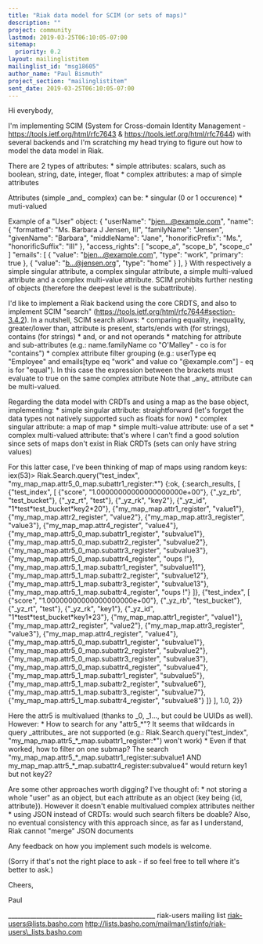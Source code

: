 ```yaml
---
title: "Riak data model for SCIM (or sets of maps)"
description: ""
project: community
lastmod: 2019-03-25T06:10:05-07:00
sitemap:
  priority: 0.2
layout: mailinglistitem
mailinglist_id: "msg18605"
author_name: "Paul Bismuth"
project_section: "mailinglistitem"
sent_date: 2019-03-25T06:10:05-07:00
---
```



Hi everybody,

I'm implementing SCIM (System for Cross-domain Identity Management -
https://tools.ietf.org/html/rfc7643 &
https://tools.ietf.org/html/rfc7644) with several backends and I'm
scratching my head trying to figure out how to model the data model in
Riak.

There are 2 types of attributes:
\* simple attributes: scalars, such as boolean, string, date, integer, float
\* complex attributes: a map of simple attributes

Attributes (simple \_and\_ complex) can be:
\* singular (0 or 1 occurence)
\* muti-valued

Example of a "User" object:
{
 "userName": "bjen...@example.com",
 "name": {
 "formatted": "Ms. Barbara J Jensen, III",
 "familyName": "Jensen",
 "givenName": "Barbara",
 "middleName": "Jane",
 "honorificPrefix": "Ms.",
 "honorificSuffix": "III"
 },
 "access\_rights": [
 "scope\_a",
 "scope\_b",
 "scope\_c"
 ]
 "emails": [
 {
 "value": "bjen...@example.com",
 "type": "work",
 "primary": true
 },
 {
 "value": "b...@jensen.org",
 "type": "home"
 }
 ],
}
With respectively a simple singular attribute, a complex singular
attribute, a simple multi-valued attribute and a complex multi-value
attribute. SCIM prohibits further nesting of objects (therefore the
deepest level is the subattribute).

I'd like to implement a Riak backend using the core CRDTS, and also to
implement SCIM "search"
(https://tools.ietf.org/html/rfc7644#section-3.4.2). In a nutshell,
SCIM search allows:
\* comparing equality, inequality, greater/lower than, attribute is
present, starts/ends with (for strings), contains (for strings)
\* and, or and not operands
\* matching for attribute and sub-attributes (e.g.: name.familyName co
"O'Malley" - co is for "contains")
\* complex attribute filter grouping (e.g.: userType eq "Employee" and
emails[type eq "work" and value co "@example.com"] - eq is for
"equal"). In this case the expression between the brackets must
evaluate to true on the same complex attribute
Note that \_any\_ attribute can be multi-valued.

Regarding the data model with CRDTs and using a map as the base
object, implementing:
\* simple singular attribute: straightforward (let's forget the data
types not natively supported such as floats for now)
\* complex singular attribute: a map of map
\* simple multi-value attribute: use of a set
\* complex multi-valued attribute: that's where I can't find a good
solution since sets of maps don't exist in Riak CRDTs (sets can only
have string values)

For this latter case, I've been thinking of map of maps using random keys:
iex(53)> Riak.Search.query("test\_index",
"my\_map\_map.attr5\_0\_map.subattr1\_register:\*")
{:ok,
 {:search\_results,
 [
 {"test\_index",
 [
 {"score", "1.00000000000000000000e+00"},
 {"\_yz\_rb", "test\_bucket"},
 {"\_yz\_rt", "test"},
 {"\_yz\_rk", "key2"},
 {"\_yz\_id", "1\*test\*test\_bucket\*key2\*20"},
 {"my\_map\_map.attr1\_register", "value1"},
 {"my\_map\_map.attr2\_register", "value2"},
 {"my\_map\_map.attr3\_register", "value3"},
 {"my\_map\_map.attr4\_register", "value4"},
 {"my\_map\_map.attr5\_0\_map.subattr1\_register", "subvalue1"},
 {"my\_map\_map.attr5\_0\_map.subattr2\_register", "subvalue2"},
 {"my\_map\_map.attr5\_0\_map.subattr3\_register", "subvalue3"},
 {"my\_map\_map.attr5\_0\_map.subattr4\_register", "oups !"},
 {"my\_map\_map.attr5\_1\_map.subattr1\_register", "subvalue11"},
 {"my\_map\_map.attr5\_1\_map.subattr2\_register", "subvalue12"},
 {"my\_map\_map.attr5\_1\_map.subattr3\_register", "subvalue13"},
 {"my\_map\_map.attr5\_1\_map.subattr4\_register", "oups !"}
 ]},
 {"test\_index",
 [
 {"score", "1.00000000000000000000e+00"},
 {"\_yz\_rb", "test\_bucket"},
 {"\_yz\_rt", "test"},
 {"\_yz\_rk", "key1"},
 {"\_yz\_id", "1\*test\*test\_bucket\*key1\*23"},
 {"my\_map\_map.attr1\_register", "value1"},
 {"my\_map\_map.attr2\_register", "value2"},
 {"my\_map\_map.attr3\_register", "value3"},
 {"my\_map\_map.attr4\_register", "value4"},
 {"my\_map\_map.attr5\_0\_map.subattr1\_register", "subvalue1"},
 {"my\_map\_map.attr5\_0\_map.subattr2\_register", "subvalue2"},
 {"my\_map\_map.attr5\_0\_map.subattr3\_register", "subvalue3"},
 {"my\_map\_map.attr5\_0\_map.subattr4\_register", "subvalue4"},
 {"my\_map\_map.attr5\_1\_map.subattr1\_register", "subvalue5"},
 {"my\_map\_map.attr5\_1\_map.subattr2\_register", "subvalue6"},
 {"my\_map\_map.attr5\_1\_map.subattr3\_register", "subvalue7"},
 {"my\_map\_map.attr5\_1\_map.subattr4\_register", "subvalue8"}
 ]}
 ], 1.0, 2}}

Here the attr5 is multivalued (thanks to \_0, \_1..., but could be UUIDs
as well). However:
\* How to search for any "attr5\_\*"? It seems that wildcards in query
\_attributes\_ are not supported (e.g.: Riak.Search.query("test\_index",
"my\_map\_map.attr5\_\*\_map.subattr1\_register:\*") won't work)
\* Even if that worked, how to filter on one submap? The search
"my\_map\_map.attr5\_\*\_map.subattr1\_register:subvalue1 AND
my\_map\_map.attr5\_\*\_map.subattr4\_register:subvalue4" would return key1
but not key2?

Are some other approaches worth digging? I've thought of:
\* not storing a whole "user" as an object, but each attribute as an
object (key being {id, attribute}). However it doesn't enable
multivalued complex attributes neither
\* using JSON instead of CRDTs: would such search filters be doable?
Also, no eventual consistency with this approach since, as far as I
understand, Riak cannot "merge" JSON documents

Any feedback on how you implement such models is welcome.

(Sorry if that's not the right place to ask - if so feel free to tell
where it's better to ask.)

Cheers,

Paul

\_\_\_\_\_\_\_\_\_\_\_\_\_\_\_\_\_\_\_\_\_\_\_\_\_\_\_\_\_\_\_\_\_\_\_\_\_\_\_\_\_\_\_\_\_\_\_
riak-users mailing list
riak-users@lists.basho.com
http://lists.basho.com/mailman/listinfo/riak-users\_lists.basho.com

